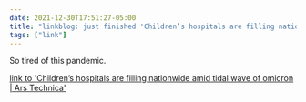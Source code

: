 ```yaml
---
date: 2021-12-30T17:51:27-05:00
title: "linkblog: just finished 'Children’s hospitals are filling nationwide amid tidal wave of omicron | Ars Technica'"
tags: ["link"]
---
```

So tired of this pandemic.
 
[link to 'Children’s hospitals are filling nationwide amid tidal wave of omicron | Ars Technica'](https://arstechnica.com/science/2021/12/childrens-hospitals-are-filling-nationwide-amid-tidal-wave-of-omicron/)
